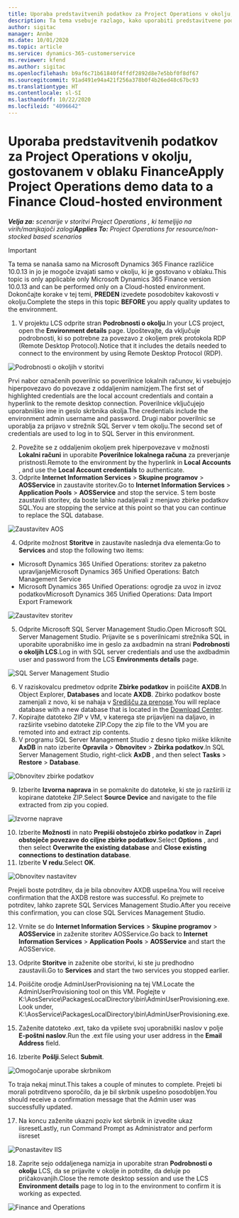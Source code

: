 ```yaml
---
title: Uporaba predstavitvenih podatkov za Project Operations v okolju, gostovanem v oblaku Finance
description: Ta tema vsebuje razlago, kako uporabiti predstavitvene podatke iz storitve Project Operations v okolju Dynamics 365 Finance v oblaku.
author: sigitac
manager: Annbe
ms.date: 10/01/2020
ms.topic: article
ms.service: dynamics-365-customerservice
ms.reviewer: kfend
ms.author: sigitac
ms.openlocfilehash: b9af6c71b61840f4ffdf2892d8e7e5bbf0f8df67
ms.sourcegitcommit: 91ad491e94a421f256a378b0f4b26ed48c67bc93
ms.translationtype: HT
ms.contentlocale: sl-SI
ms.lasthandoff: 10/22/2020
ms.locfileid: "4096642"
---
```

# <a name="apply-project-operations-demo-data-to-a-finance-cloud-hosted-environment"></a><span data-ttu-id="4510a-103">Uporaba predstavitvenih podatkov za Project Operations v okolju, gostovanem v oblaku Finance</span><span class="sxs-lookup"><span data-stu-id="4510a-103">Apply Project Operations demo data to a Finance Cloud-hosted environment</span></span>

<span data-ttu-id="4510a-104">_**Velja za:** scenarije v storitvi Project Operations , ki temeljijo na virih/manjkajoči zalogi_</span><span class="sxs-lookup"><span data-stu-id="4510a-104">_**Applies To:** Project Operations for resource/non-stocked based scenarios_</span></span>

> [!IMPORTANT]
> <span data-ttu-id="4510a-105">Ta tema se nanaša samo na Microsoft Dynamics 365 Finance različice 10.0.13 in jo je mogoče izvajati samo v okolju, ki je gostovano v oblaku.</span><span class="sxs-lookup"><span data-stu-id="4510a-105">This topic is only applicable only Microsoft Dynamics 365 Finance version 10.0.13 and can be performed only on a Cloud-hosted environment.</span></span> <span data-ttu-id="4510a-106">Dokončajte korake v tej temi, **PREDEN** izvedete posodobitev kakovosti v okolju.</span><span class="sxs-lookup"><span data-stu-id="4510a-106">Complete the steps in this topic **BEFORE** you apply quality updates to the environment.</span></span>

1. <span data-ttu-id="4510a-107">V projektu LCS odprite stran **Podrobnosti o okolju**.</span><span class="sxs-lookup"><span data-stu-id="4510a-107">In your LCS project, open the **Environment details** page.</span></span> <span data-ttu-id="4510a-108">Upoštevajte, da vključuje podrobnosti, ki so potrebne za povezavo z okoljem prek protokola RDP (Remote Desktop Protocol).</span><span class="sxs-lookup"><span data-stu-id="4510a-108">Notice that it includes the details needed to connect to the environment by using Remote Desktop Protocol (RDP).</span></span>

![Podrobnosti o okoljih v storitvi ](./media/1EnvironmentDetails.png)

<span data-ttu-id="4510a-110">Prvi nabor označenih poverilnic so poverilnice lokalnih računov, ki vsebujejo hiperpovezavo do povezave z oddaljenim namizjem.</span><span class="sxs-lookup"><span data-stu-id="4510a-110">The first set of highlighted credentials are the local account credentials and contain a hyperlink to the remote desktop connection.</span></span> <span data-ttu-id="4510a-111">Poverilnice vključujejo uporabniško ime in geslo skrbnika okolja.</span><span class="sxs-lookup"><span data-stu-id="4510a-111">The credentials include the environment admin username and password.</span></span> <span data-ttu-id="4510a-112">Drugi nabor poverilnic se uporablja za prijavo v strežnik SQL Server v tem okolju.</span><span class="sxs-lookup"><span data-stu-id="4510a-112">The second set of credentials are used to log in to SQL Server in this environment.</span></span>

2. <span data-ttu-id="4510a-113">Povežite se z oddaljenim okoljem prek hiperpovezave v možnosti **Lokalni računi** in uporabite **Poverilnice lokalnega računa** za preverjanje pristnosti.</span><span class="sxs-lookup"><span data-stu-id="4510a-113">Remote to the environment by the hyperlink in **Local Accounts** , and use the **Local Account credentials** to authenticate.</span></span>
3. <span data-ttu-id="4510a-114">Odprite **Internet Information Services** > **Skupine programov** > **AOSService** in zaustavite storitev.</span><span class="sxs-lookup"><span data-stu-id="4510a-114">Go to **Internet Information Services** > **Application Pools** > **AOSService** and stop the service.</span></span> <span data-ttu-id="4510a-115">S tem boste zaustavili storitev, da boste lahko nadaljevali z menjavo zbirke podatkov SQL.</span><span class="sxs-lookup"><span data-stu-id="4510a-115">You are stopping the service at this point so that you can continue to replace the SQL database.</span></span>

![Zaustavitev AOS](./media/2StopAOS.png)

4. <span data-ttu-id="4510a-117">Odprite možnost **Storitve** in zaustavite naslednja dva elementa:</span><span class="sxs-lookup"><span data-stu-id="4510a-117">Go to **Services** and stop the following two items:</span></span>

- <span data-ttu-id="4510a-118">Microsoft Dynamics 365 Unified Operations: storitev za paketno upravljanje</span><span class="sxs-lookup"><span data-stu-id="4510a-118">Microsoft Dynamics 365 Unified Operations: Batch Management Service</span></span>
- <span data-ttu-id="4510a-119">Microsoft Dynamics 365 Unified Operations: ogrodje za uvoz in izvoz podatkov</span><span class="sxs-lookup"><span data-stu-id="4510a-119">Microsoft Dynamics 365 Unified Operations: Data Import Export Framework</span></span>

![Zaustavitev storitev](./media/3StopServices.png)

5. <span data-ttu-id="4510a-121">Odprite Microsoft SQL Server Management Studio.</span><span class="sxs-lookup"><span data-stu-id="4510a-121">Open Microsoft SQL Server Management Studio.</span></span> <span data-ttu-id="4510a-122">Prijavite se s poverilnicami strežnika SQL in uporabite uporabniško ime in geslo za axdbadmin na strani **Podrobnosti o okoljih LCS**.</span><span class="sxs-lookup"><span data-stu-id="4510a-122">Log in with SQL server credentials and use the axdbadmin user and password from the LCS **Environments details** page.</span></span>

![SQL Server Management Studio](./media/4SSMS.png)

6. <span data-ttu-id="4510a-124">V raziskovalcu predmetov odprite **Zbirke podatkov** in poiščite **AXDB**.</span><span class="sxs-lookup"><span data-stu-id="4510a-124">In Object Explorer, **Databases** and locate **AXDB**.</span></span> <span data-ttu-id="4510a-125">Zbirko podatkov boste zamenjali z novo, ki se nahaja v [Središču za prenose](https://download.microsoft.com/download/1/a/3/1a314bd2-b082-4a87-abdc-1ba26c92b63d/ProjOpsDemoDataFOGARelease.zip).</span><span class="sxs-lookup"><span data-stu-id="4510a-125">You will replace database with a new database that is located in the [Download Center](https://download.microsoft.com/download/1/a/3/1a314bd2-b082-4a87-abdc-1ba26c92b63d/ProjOpsDemoDataFOGARelease.zip).</span></span> 
7. <span data-ttu-id="4510a-126">Kopirajte datoteko ZIP v VM, v katerega ste prijavljeni na daljavo, in razširite vsebino datoteke ZIP.</span><span class="sxs-lookup"><span data-stu-id="4510a-126">Copy the zip file to the VM you are remoted into and extract zip contents.</span></span>
8. <span data-ttu-id="4510a-127">V programu SQL Server Management Studio z desno tipko miške kliknite **AxDB** in nato izberite **Opravila** > **Obnovitev** > **Zbirka podatkov**.</span><span class="sxs-lookup"><span data-stu-id="4510a-127">In SQL Server Management Studio, right-click **AxDB** , and then select **Tasks** > **Restore** > **Database**.</span></span>

![Obnovitev zbirke podatkov](./media/5RestoreDatabase.png)

9. <span data-ttu-id="4510a-129">Izberite **Izvorna naprava** in se pomaknite do datoteke, ki ste jo razširili iz kopirane datoteke ZIP.</span><span class="sxs-lookup"><span data-stu-id="4510a-129">Select **Source Device** and navigate to the file extracted from zip you copied.</span></span>

![Izvorne naprave](./media/6SourceDevice.png)

10. <span data-ttu-id="4510a-131">Izberite **Možnosti** in nato **Prepiši obstoječo zbirko podatkov** in **Zapri obstoječe povezave do ciljne zbirke podatkov**.</span><span class="sxs-lookup"><span data-stu-id="4510a-131">Select **Options** , and then select **Overwrite the existing database** and **Close existing connections to destination database**.</span></span> 
11. <span data-ttu-id="4510a-132">Izberite **V redu**.</span><span class="sxs-lookup"><span data-stu-id="4510a-132">Select **OK**.</span></span>

![Obnovitev nastavitev](./media/7RestoreSetting.png)

<span data-ttu-id="4510a-134">Prejeli boste potrditev, da je bila obnovitev AXDB uspešna.</span><span class="sxs-lookup"><span data-stu-id="4510a-134">You will receive confirmation that the AXDB restore was successful.</span></span> <span data-ttu-id="4510a-135">Ko prejmete to potrditev, lahko zaprete SQL Services Management Studio.</span><span class="sxs-lookup"><span data-stu-id="4510a-135">After you receive this confirmation, you can close SQL Services Management Studio.</span></span>

12. <span data-ttu-id="4510a-136">Vrnite se do **Internet Information Services** > **Skupine programov** > **AOSService** in zaženite storitev AOSService.</span><span class="sxs-lookup"><span data-stu-id="4510a-136">Go back to **Internet Information Services** > **Application Pools** > **AOSService** and start the AOSService.</span></span>
13. <span data-ttu-id="4510a-137">Odprite **Storitve** in zaženite obe storitvi, ki ste ju predhodno zaustavili.</span><span class="sxs-lookup"><span data-stu-id="4510a-137">Go to **Services** and start the two services you stopped earlier.</span></span>

14. <span data-ttu-id="4510a-138">Poiščite orodje AdminUserProvisioning na tej VM.</span><span class="sxs-lookup"><span data-stu-id="4510a-138">Locate the AdminUserProvisioning tool on this VM.</span></span> <span data-ttu-id="4510a-139">Poglejte v K:\AosService\PackagesLocalDirectory\bin\AdminUserProvisioning.exe.</span><span class="sxs-lookup"><span data-stu-id="4510a-139">Look under, K:\AosService\PackagesLocalDirectory\bin\AdminUserProvisioning.exe.</span></span>
15. <span data-ttu-id="4510a-140">Zaženite datoteko .ext, tako da vpišete svoj uporabniški naslov v polje **E-poštni naslov**.</span><span class="sxs-lookup"><span data-stu-id="4510a-140">Run the .ext file using your user address in the **Email Address** field.</span></span> 
16. <span data-ttu-id="4510a-141">Izberite **Pošlji**.</span><span class="sxs-lookup"><span data-stu-id="4510a-141">Select **Submit**.</span></span>

![Omogočanje uporabe skrbnikom](./media/8AdminUserProvisioning.png)

<span data-ttu-id="4510a-143">To traja nekaj minut.</span><span class="sxs-lookup"><span data-stu-id="4510a-143">This takes a couple of minutes to complete.</span></span> <span data-ttu-id="4510a-144">Prejeti bi morali potrditveno sporočilo, da je bil skrbnik uspešno posodobljen.</span><span class="sxs-lookup"><span data-stu-id="4510a-144">You should receive a confirmation message that the Admin user was successfully updated.</span></span>

17. <span data-ttu-id="4510a-145">Na koncu zaženite ukazni poziv kot skrbnik in izvedite ukaz iisreset</span><span class="sxs-lookup"><span data-stu-id="4510a-145">Lastly, run Command Prompt as Administrator and perform iisreset</span></span>

![Ponastavitev IIS](./media/9IISReset.png)

18. <span data-ttu-id="4510a-147">Zaprite sejo oddaljenega namizja in uporabite stran **Podrobnosti o okolju** LCS, da se prijavite v okolje in potrdite, da deluje po pričakovanjih.</span><span class="sxs-lookup"><span data-stu-id="4510a-147">Close the remote desktop session and use the LCS **Environment details** page to log in to the environment to confirm it is working as expected.</span></span>

![Finance and Operations](./media/10FinanceAndOperations.png)
